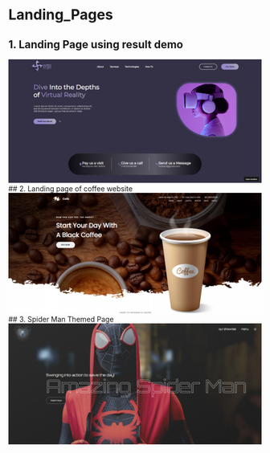 # Landing_Pages
## 1. Landing Page using result demo
<img src="result.png" alt="resultPage"/>
## 2. Landing page of coffee website
<img src="Coffee.png" alt="resultPage"/>
## 3. Spider Man Themed Page
<img src="Spider.png" alt="resultPage"/>


